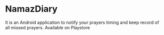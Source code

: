 # NamazDiary
It is an Android application to notify your prayers timing and keep record of all missed prayers. Available on Playstore
